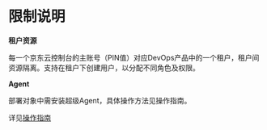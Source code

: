 # 限制说明

**租户资源**

每一个京东云控制台的主账号（PIN值）对应DevOps产品中的一个租户，租户间资源隔离。支持在租户下创建用户，以分配不同角色及权限。

**Agent**

部署对象中需安装超级Agent，具体操作方法见操作指南。  

详见[操作指南](https://github.com/jdcloudcom/cn/tree/edit/documentation/Management-and-Monitoring/DevOps/%E6%93%8D%E4%BD%9C%E6%8C%87%E5%8D%97)
